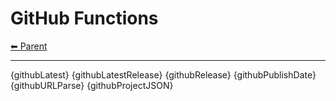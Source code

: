 # GitHub Functions

<!-- TEMPLATE header 2 -->
[⬅ Parent ](../index.md)
<hr />

{githubLatest}
{githubLatestRelease}
{githubRelease}
{githubPublishDate}
{githubURLParse}
{githubProjectJSON}
